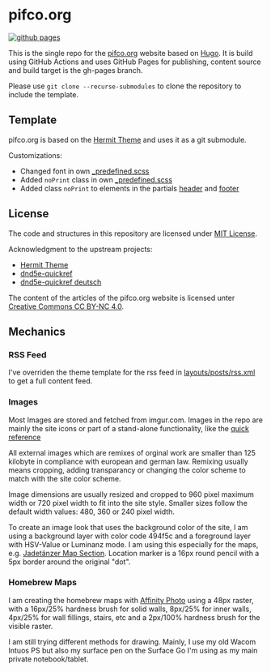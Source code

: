 # pifco.org

[![github pages](https://github.com/ac-schmitt/pifco.org/actions/workflows/gh-pages.yml/badge.svg)](https://github.com/ac-schmitt/pifco.org/actions/workflows/gh-pages.yml)

This is the single repo for the [pifco.org](https://pifco.org) website based on [Hugo](https://gohugo.io/). It is build using GitHub Actions and uses GitHub Pages for publishing, content source and build target is the gh-pages branch.

Please use `git clone --recurse-submodules` to clone the repository to include the template.

## Template

pifco.org is based on the [Hermit Theme](https://themes.gohugo.io/hermit/) and uses it as a git submodule. 

Customizations:
* Changed font in own [_predefined.scss](assets/scss/_predefined.scss)
* Added `noPrint` class in own [_predefined.scss](assets/scss/_predefined.scss)
* Added class `noPrint` to elements in the partials [header](layouts/partials/header.html) and [footer](layouts/partials/footer.html)

## License

The code and structures in this repository are licensed under [MIT License](LICENSE).

Acknowledgment to the upstream projects:
* [Hermit Theme](https://github.com/Track3/hermit)
* [dnd5e-quickref](https://github.com/crobi/dnd5e-quickref)
* [dnd5e-quickref deutsch](https://github.com/nesges/dnd5e-quickref)

The content of the articles of the pifco.org website is licensed unter [Creative Commons CC BY-NC 4.0](https://creativecommons.org/licenses/by-nc/4.0/).

## Mechanics

### RSS Feed

I've overriden the theme template for the rss feed in [layouts/posts/rss.xml](layouts/posts/rss.xml) to get a full content feed.

### Images

Most Images are stored and fetched from imgur.com. Images in the repo are mainly the site icons or part of a stand-alone functionality, like the [quick reference](static-quickref/quickref.html)

All external images which are remixes of orginal work are smaller than 125 kilobyte in compliance with european and german law. Remixing usually means cropping, adding transparancy or changing the color scheme to match with the site color scheme.

Image dimensions are usually resized and cropped to 960 pixel maximum width or 720 pixel width to fit into the site style. Smaller sizes follow the default width values: 480, 360 or 240 pixel width.

To create an image look that uses the background color of the site, I am using a background layer with color code 494f5c and a foreground layer with HSV-Value or Luminanz mode. I am using this especially for the maps, e.g. [Jadetänzer Map Section](https://i.imgur.com/Xkx7hC5.jpg). Location marker is a 16px round pencil with a 5px border around the original "dot".

### Homebrew Maps

I am creating the homebrew maps with [Affinity Photo](https://affinity.serif.com/de/photo/) using a 48px raster, with a 16px/25% hardness brush for solid walls, 8px/25% for inner walls, 4px/25% for wall fillings, stairs, etc and a 2px/100% hardness brush for the visible raster.

I am still trying different methods for drawing. Mainly, I use my old Wacom Intuos PS but also my surface pen on the Surface Go I'm using as my main private notebook/tablet.
